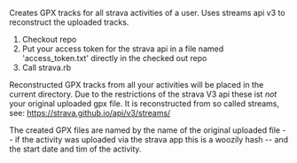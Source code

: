 Creates GPX tracks for all strava activities of a user. Uses streams api v3 to reconstruct the uploaded tracks.

1. Checkout repo
2. Put your access token for the strava api in a file named 'access_token.txt' directly in the checked out repo
3. Call strava.rb

Reconstructed GPX tracks from all your activities will be placed in
the current directory. Due to the restrictions of the strava V3 api
these ist *not* your original uploaded gpx file. It is reconstructed
from so called streams, see: https://strava.github.io/api/v3/streams/

The created GPX files are named by the name of the original uploaded
file -- if the activity was uploaded via the strava app this is a
woozily hash -- and the start date and tim of the activity.


